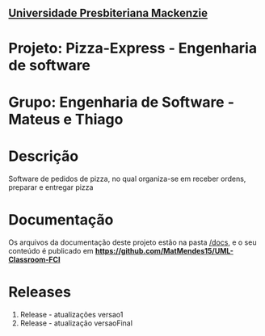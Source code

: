 <h2><a href= "https://www.mackenzie.br">Universidade Presbiteriana Mackenzie</a></h2>

# Projeto: Pizza-Express - Engenharia de software

# Grupo: Engenharia de Software - Mateus e Thiago

# Descrição

Software de pedidos de pizza, no qual organiza-se em receber ordens, preparar e entregar pizza

# Documentação

Os arquivos da documentação deste projeto estão na pasta [/docs](/docs), e o seu conteúdo é publicado em **https://github.com/MatMendes15/UML-Classroom-FCI**



# Releases

1. Release - atualizações versao1
2. Release - atualização versaoFinal

